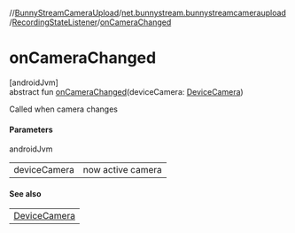 //[BunnyStreamCameraUpload](../../../index.md)/[net.bunnystream.bunnystreamcameraupload](../index.md)/[RecordingStateListener](index.md)/[onCameraChanged](on-camera-changed.md)

# onCameraChanged

[androidJvm]\
abstract fun [onCameraChanged](on-camera-changed.md)(deviceCamera: [DeviceCamera](../-device-camera/index.md))

Called when camera changes

#### Parameters

androidJvm

| | |
|---|---|
| deviceCamera | now active camera |

#### See also

| |
|---|
| [DeviceCamera](../-device-camera/index.md) |
